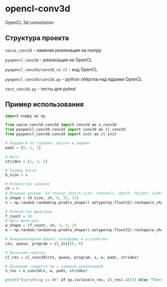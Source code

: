 # opencl-conv3d
OpenCL 3d convolution

## Структура проекта

```naive_conv3d``` - наивная реализация на numpy

```pyopencl_conv3d``` - реализация на OpenCL

```pyopencl_conv3d/conv3d_v1.cl``` - код OpenCL

```pyopencl_conv3d/conv3d.py``` - python обёртка над ядрами OpenCL

```test_conv3d.py``` - тесты для pytest

## Пример использования

```python
import numpy as np

from naive_conv3d.conv3d import conv3d as n_conv3d
from pyopencl_conv3d.conv3d import conv3d as cl_conv3d
from pyopencl_conv3d.conv3d import init as cl_init

# Паддинги по глубине, высоте и ширине
pads = [0, 1, 1]

# Шаги
strides = [1, 2, 2]

# Размер батча
b_size = 4

# Количество каналов
ch = 8
# Входные данные, 5d тензор (batch_size, channels, depth, height, width)
x_shape = (b_size, ch, 8, 32, 32)
x = np.random.random(np.prod(x_shape)).astype(np.float32).reshape(x_shape)

# Количество фильтров
f_count = 16
# Веса фильтров
w_shape = (f_count, ch, 3, 3, 3)
w = np.random.random(np.prod(w_shape)).astype(np.float32).reshape(w_shape)

# Инициализируем OpenCL платформу и устройство
ctx, queue, program = cl_init(0, 0)

# Вычислим свёртку
cl_res = cl_conv3d(ctx, queue, program, x, w, pads, strides)

# Проверим сходится ли с наивной реализацией
n_res = n_conv3d(x, w, pads, strides)

print("Everything is OK" if np.isclose(n_res, cl_res).all() else "There is an error")


```
